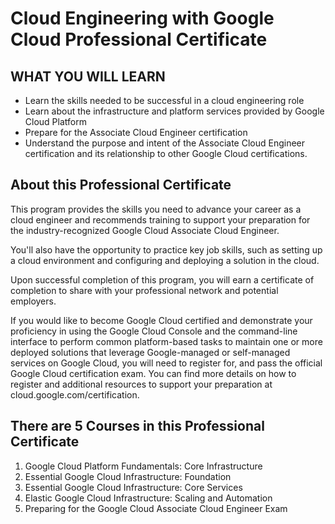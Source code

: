 # Cloud Engineering with Google Cloud Professional Certificate

## WHAT YOU WILL LEARN

* Learn the skills needed to be successful in a cloud engineering role
* Learn about the infrastructure and platform services provided by Google Cloud Platform
* Prepare for the Associate Cloud Engineer certification
* Understand the purpose and intent of the Associate Cloud Engineer certification and its relationship to other Google Cloud certifications.

## About this Professional Certificate

This program provides the skills you need to advance your career as a cloud engineer and recommends training to support your preparation for the industry-recognized Google Cloud Associate Cloud Engineer.

You'll also have the opportunity to practice key job skills, such as setting up a cloud environment and configuring and deploying a solution in the cloud.

Upon successful completion of this program, you will earn a certificate of completion to share with your professional network and potential employers.

If you would like to become Google Cloud certified and demonstrate your proficiency in using the Google Cloud Console and the command-line interface to perform common platform-based tasks to maintain one or more deployed solutions that leverage Google-managed or self-managed services on Google Cloud, you will need to register for, and pass the official Google Cloud certification exam. You can find more details on how to register and additional resources to support your preparation at cloud.google.com/certification.

## There are 5 Courses in this Professional Certificate

1. Google Cloud Platform Fundamentals: Core Infrastructure
2. Essential Google Cloud Infrastructure: Foundation
3. Essential Google Cloud Infrastructure: Core Services
4. Elastic Google Cloud Infrastructure: Scaling and Automation
5. Preparing for the Google Cloud Associate Cloud Engineer Exam